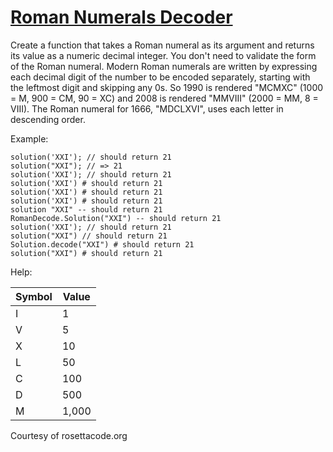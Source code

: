 # [Roman Numerals Decoder](https://www.codewars.com/kata/roman-numerals-decoder/javascript)

Create a function that takes a Roman numeral as its argument and returns its value as a numeric decimal integer. You don't need to validate the form of the Roman numeral.
Modern Roman numerals are written by expressing each decimal digit of the number to be encoded separately, starting with the leftmost digit and skipping any 0s. So 1990 is rendered "MCMXC" (1000 = M, 900 = CM, 90 = XC) and 2008 is rendered "MMVIII" (2000 = MM, 8 = VIII). The Roman numeral for 1666, "MDCLXVI", uses each letter in descending order.

Example:
```
solution('XXI'); // should return 21
solution("XXI"); // => 21
solution('XXI'); // should return 21
solution('XXI') # should return 21
solution('XXI') # should return 21
solution('XXI') # should return 21
solution "XXI" -- should return 21
RomanDecode.Solution("XXI") -- should return 21
solution('XXI'); // should return 21
solution("XXI") // should return 21
Solution.decode("XXI") # should return 21
solution("XXI") # should return 21
```

Help:

Symbol|Value
------|-----
I|1
V|5
X|10
L|50
C|100
D|500
M|1,000


Courtesy of rosettacode.org
